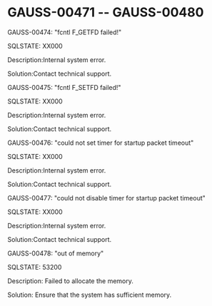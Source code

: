 # GAUSS-00471 -- GAUSS-00480<a name="EN-US_TOPIC_0302073597"></a>

GAUSS-00474: "fcntl F\_GETFD failed!"

SQLSTATE: XX000

Description:Internal system error.

Solution:Contact technical support.

GAUSS-00475: "fcntl F\_SETFD failed!"

SQLSTATE: XX000

Description:Internal system error.

Solution:Contact technical support.

GAUSS-00476: "could not set timer for startup packet timeout"

SQLSTATE: XX000

Description:Internal system error.

Solution:Contact technical support.

GAUSS-00477: "could not disable timer for startup packet timeout"

SQLSTATE: XX000

Description:Internal system error.

Solution:Contact technical support.

GAUSS-00478: "out of memory"

SQLSTATE: 53200

Description: Failed to allocate the memory.

Solution: Ensure that the system has sufficient memory.

